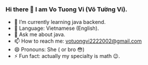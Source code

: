 ### Hi there 👋 I am Vo Tuong Vi (Võ Tường Vi).

<!--
**vivo2222/vivo2222** is a ✨ _special_ ✨ repository because its `README.md` (this file) appears on your GitHub profile.

Here are some ideas to get you started:

- 🔭 I’m currently working on ...
- 🌱 I’m currently learning ...
- 👯 I’m looking to collaborate on ...
- 🤔 I’m looking for help with ...
- 💬 Ask me about ...
- 📫 How to reach me: ...
- 😄 Pronouns: ...
- ⚡ Fun fact: ...
-->
- 🌱 I’m currently learning java backend.
- 🚩 Language: Vietnamese (English).
- 💬 Ask me about java. 
- 📫 How to reach me: votuongvi2222002@gmail.com
- 😄 Pronouns: She ( or bro 😳)
- ⚡ Fun fact: actually my specialty is math 😉.
